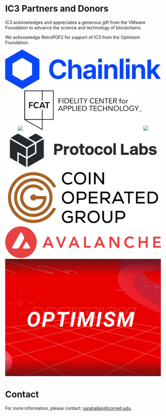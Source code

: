 # IC3 Partners and Donors

IC3 acknowledges and appreciates a generous gift from the VMware
Foundation to advance the science and technology of blockchains. <br>

We acknowledge RetroPGF2 for support of IC3 from the Optimism Foundation.

<div class="ui small images" align="center">
	<img class="ui image sponsor logo" id="chainlink" src="images/partners/chainlink.png">
	<img class="ui image sponsor logo" id="ethereum" src="images/partners/ethereum.png">
	<img class="ui image sponsor logo" id="fidelity fcat" src="images/partners/FCAT logo.png">
	<img class="ui image sponsor logo" id="jpm" src="images/partners/jpm.png">
	<img class="ui image sponsor logo" id="protocollabs" src="images/partners/protocol-labs.png">
	<img class="ui image sponsor logo" id="cog" src="images/partners/COG.png">
	<img class="ui image sponsor logo" id="avalabs" src="images/partners/Avalanche.png">
	<img class="ui image sponsor logo" id="optimism" src="images/partners/Optimism.jpg">
</div>



# Contact

For more information, please contact: [sarahallen@cornell.edu](mailto:sarahallen@cornell.edu).

